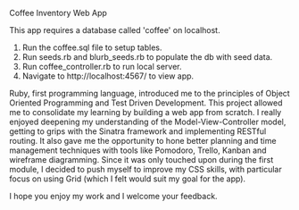 Coffee Inventory Web App

This app requires a database called 'coffee' on localhost.

1. Run the coffee.sql file to setup tables.
2. Run seeds.rb and blurb_seeds.rb to populate the db with seed data.
3. Run coffee_controller.rb to run local server.
4. Navigate to http://localhost:4567/ to view app.

Ruby, first programming language, introduced me to the principles of Object Oriented Programming and Test Driven Development. This project allowed me to consolidate my learning by building a web app from scratch.
I really enjoyed deepening my understanding of the Model-View-Controller model, getting to grips with the Sinatra framework and implementing RESTful routing. It also gave me the opportunity to hone better planning and time management techniques with tools like Pomodoro, Trello, Kanban and wireframe diagramming. Since it was only touched upon during the first module, I decided to push myself to improve my CSS skills, with particular focus on using Grid (which I felt would suit my goal for the app).

I hope you enjoy my work and I welcome your feedback.
